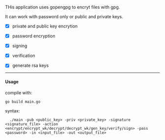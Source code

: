 THis application uses gopengpg to encryt files with gpg.

It can work with password only  or public and private keys.

  - [x] private and public key encrytion
  - [x] password encryption
  - [x] signing
  - [x] verification
  - [x] generate rsa keys
  

  -----------------------------------

  #### Usage

  compile with:

  ```
  go build main.go

  ```

  syntax:

  ```
	./main -pub <public_key> -priv <private_key> -signature <signature_file> -action <encrypt/encrypt_wk/decrypt/decrypt_wk/gen_key/verify/sign> -pass <password> -in <input_file> -out <output_file>

  ```